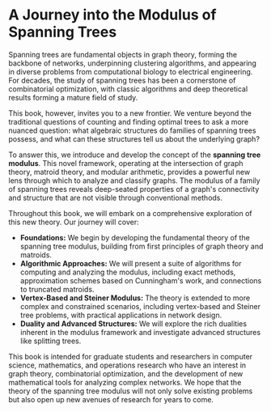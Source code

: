 # A Journey into the Modulus of Spanning Trees

Spanning trees are fundamental objects in graph theory, forming the backbone of networks, underpinning clustering algorithms, and appearing in diverse problems from computational biology to electrical engineering. For decades, the study of spanning trees has been a cornerstone of combinatorial optimization, with classic algorithms and deep theoretical results forming a mature field of study.

This book, however, invites you to a new frontier. We venture beyond the traditional questions of counting and finding optimal trees to ask a more nuanced question: what algebraic structures do families of spanning trees possess, and what can these structures tell us about the underlying graph?

To answer this, we introduce and develop the concept of the **spanning tree modulus**. This novel framework, operating at the intersection of graph theory, matroid theory, and modular arithmetic, provides a powerful new lens through which to analyze and classify graphs. The modulus of a family of spanning trees reveals deep-seated properties of a graph's connectivity and structure that are not visible through conventional methods.

Throughout this book, we will embark on a comprehensive exploration of this new theory. Our journey will cover:

-   **Foundations:** We begin by developing the fundamental theory of the spanning tree modulus, building from first principles of graph theory and matroids.
-   **Algorithmic Approaches:** We will present a suite of algorithms for computing and analyzing the modulus, including exact methods, approximation schemes based on Cunningham's work, and connections to truncated matroids.
-   **Vertex-Based and Steiner Modulus:** The theory is extended to more complex and constrained scenarios, including vertex-based and Steiner tree problems, with practical applications in network design.
-   **Duality and Advanced Structures:** We will explore the rich dualities inherent in the modulus framework and investigate advanced structures like splitting trees.

This book is intended for graduate students and researchers in computer science, mathematics, and operations research who have an interest in graph theory, combinatorial optimization, and the development of new mathematical tools for analyzing complex networks. We hope that the theory of the spanning tree modulus will not only solve existing problems but also open up new avenues of research for years to come.

```{tableofcontents}
```